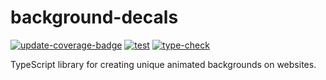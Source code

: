 # background-decals

[![update-coverage-badge](https://img.shields.io/endpoint?url=https://gist.githubusercontent.com/Minding000/8c07e6a85bf1218ceb5f93d34970b180/raw/e1641ed663246da96ee0ada7ccac41c822a31651/test-coverage.json)](https://github.com/Minding000/background-decals/actions/workflows/update-coverage-badge.yml)
[![test](https://github.com/Minding000/background-decals/actions/workflows/test.yml/badge.svg?branch=main)](https://github.com/Minding000/background-decals/actions/workflows/test.yml)
[![type-check](https://github.com/Minding000/background-decals/actions/workflows/type-check.yml/badge.svg?branch=main)](https://github.com/Minding000/background-decals/actions/workflows/type-check.yml)

TypeScript library for creating unique animated backgrounds on websites.
